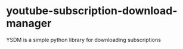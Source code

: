 # youtube-subscription-download-manager
YSDM is a simple python library for downloading subscriptions
